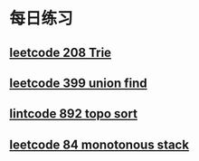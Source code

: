 # 每日练习

## [leetcode 208 Trie](!https://leetcode.com/problems/implement-trie-prefix-tree/)

## [leetcode 399 union find](!https://leetcode.com/problems/evaluate-division/)

## [lintcode 892 topo sort](!https://www.lintcode.com/problem/alien-dictionary/description)

## [leetcode 84 monotonous stack](!https://leetcode.com/problems/largest-rectangle-in-histogram/)


